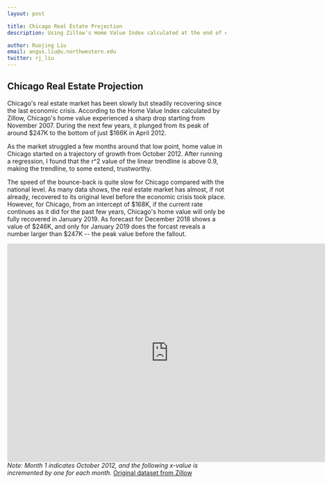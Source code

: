 ```yaml
---
layout: post

title: Chicago Real Estate Projection
description: Using Zillow's Home Value Index calculated at the end of each month to project Chicago's future real estate market

author: Ruojing Liu
email: angus.liu@u.northwestern.edu
twitter: rj_liu
---
```


## Chicago Real Estate Projection

Chicago's real estate market has been slowly but steadily recovering since the last economic crisis. According to the Home Value Index calculated by Zillow, Chicago's home value experienced a sharp drop starting from November 2007. During the next few years, it plunged from its peak of around $247K to the bottom of just $166K in April 2012.

As the market struggled a few months around that low point, home value in Chicago started on a trajectory of growth from October 2012. After running a regression, I found that the r^2 value of the linear trendline is above 0.9, making the trendline, to some extend, trustworthy.

The speed of the bounce-back is quite slow for Chicago compared with the national level. As many data shows, the real estate market has almost, if not already, recovered to its original level before the economic crisis took place. However, for Chicago, from an intercept of $168K, if the current rate continues as it did for the past few years, Chicago's home value will only be fully recovered in January 2019. As forecast for December 2018 shows a value of $246K, and only for January 2019 does the forcast reveals a number larger than $247K -- the peak value before the fallout.
<iframe width="741" height="501.5" seamless frameborder="0" scrolling="no" src="https://docs.google.com/spreadsheets/d/1U36JZuJUcCH3ez2PJkyjxG3YKvV1jBIJ3THpSvUJCZ0/pubchart?oid=1892042934&amp;format=interactive"></iframe>
<i>Note: Month 1 indicates October 2012, and the following x-value is incremented by one for each month.</i>
<a href="http://www.zillow.com/chicago-il/home-values/" target="_blank">Original dataset from Zillow</a>
